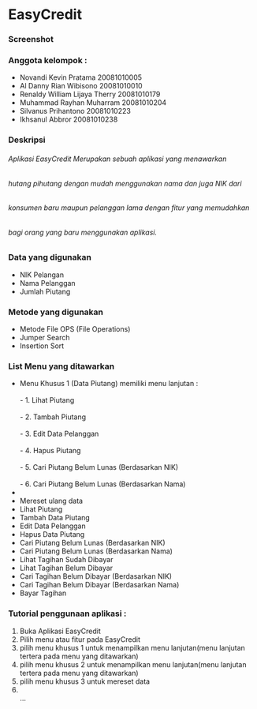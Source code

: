 
<h1>EasyCredit</h1>

<h3>Screenshot</h3>

    
<h3>Anggota kelompok :</h3>
<ul>
  <li>Novandi Kevin Pratama             20081010005</li>
  <li>Al Danny Rian Wibisono            20081010010</li>
  <li>Renaldy William Lijaya Therry	    20081010179</li>
  <li>Muhammad Rayhan Muharram          20081010204</li>
  <li>Silvanus Prihantono               20081010223</li> 
  <li>Ikhsanul Abbror                   20081010238</li>
</ul>
  
<!-- Awal Deskripsi -->

<h3>Deskripsi</h3>
<h6>  Aplikasi EasyCredit Merupakan sebuah aplikasi yang menawarkan</h6>
<h6>hutang pihutang dengan mudah menggunakan nama dan juga NIK dari</h6>
<h6>konsumen baru maupun pelanggan lama dengan fitur yang memudahkan</h6>
<h6>bagi orang yang baru menggunakan aplikasi.</h6>

<!-- Akhir Deskripsi -->

<!-- List Data yang digunakan -->

<h3>Data yang digunakan</h3>
<ul>
  <li>NIK Pelangan</li>
  <li>Nama Pelanggan</li>
  <li>Jumlah Piutang</li>
</ul>
    
<!-- Akhir List Data yang digunakan -->

<h3>Metode yang digunakan</h3>
<ul>
  <li>Metode File OPS (File Operations)</li>
  <li>Jumper Search</li>
  <li>Insertion Sort</li>
</ul>



<!-- List menu yang ditawarkan -->

<h3>List Menu yang ditawarkan</h3>
<ul>
 <li>Menu Khusus 1 (Data Piutang) memiliki menu lanjutan :</li>
 <h7><br> - 1. Lihat Piutang</br></h7>
 <h7><br> - 2. Tambah Piutang</br></h7>
 <h7><br> - 3. Edit Data Pelanggan</br></h7>
 <h7><br> - 4. Hapus Piutang</br></h7>
 <h7><br> - 5. Cari Piutang Belum Lunas (Berdasarkan NIK)</br></h7>
 <h7><br> - 6. Cari Piutang Belum Lunas (Berdasarkan Nama)</br></h7>
 <li></li>
 <li>Mereset ulang data</li>
 <li>Lihat Piutang</li>
 <li>Tambah Data Piutang</li>
 <li>Edit Data Pelanggan</li>
 <li>Hapus Data Piutang</li>
 <li>Cari Piutang Belum Lunas (Berdasarkan NIK)</li>
 <li>Cari Piutang Belum Lunas (Berdasarkan Nama)</li>
 <li>Lihat Tagihan Sudah Dibayar</li>
 <li>Lihat Tagihan Belum Dibayar</li>
 <li>Cari Tagihan Belum Dibayar (Berdasarkan NIK)</li>
 <li>Cari Tagihan Belum Dibayar (Berdasarkan Nama)</li>
 <li>Bayar Tagihan</li>
</ul>

<!-- Akhir List menu yang ditawarkan -->

<h3>Tutorial penggunaan aplikasi :</h3>
<ol>
  <li>Buka Aplikasi EasyCredit</li>
  <li>Pilih menu atau fitur pada EasyCredit</li>
  <li>pilih menu khusus 1 untuk menampilkan menu lanjutan(menu lanjutan tertera pada menu yang ditawarkan)</li>
  <li>pilih menu khusus 2 untuk menampilkan menu lanjutan(menu lanjutan tertera pada menu yang ditawarkan)</li>
  <li>pilih menu khusus 3 untuk mereset data</li> 
    <li></li>
  ...
</ol>
